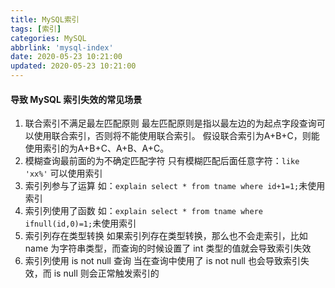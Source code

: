 ```yaml
---
title: MySQL索引
tags: [索引]
categories: MySQL
abbrlink: 'mysql-index'
date: 2020-05-23 10:21:00
updated: 2020-05-23 10:21:00
---
```


#### 导致 MySQL 索引失效的常见场景
1. 联合索引不满足最左匹配原则
    最左匹配原则是指以最左边的为起点字段查询可以使用联合索引，否则将不能使用联合索引。
    假设联合索引为A+B+C，则能使用索引的为A+B+C、A+B、A+C。
2. 模糊查询最前面的为不确定匹配字符
    只有模糊匹配后面任意字符：`like 'xx%'` 可以使用索引
3. 索引列参与了运算
    如：`explain select * from tname where id+1=1;`未使用索引
4. 索引列使用了函数
    如：`explain select * from tname where ifnull(id,0)=1;`未使用索引
5. 索引列存在类型转换
    如果索引列存在类型转换，那么也不会走索引，比如 name 为字符串类型，而查询的时候设置了 int 类型的值就会导致索引失效
6. 索引列使用 is not null 查询
    当在查询中使用了 is not null 也会导致索引失效，而 is null 则会正常触发索引的